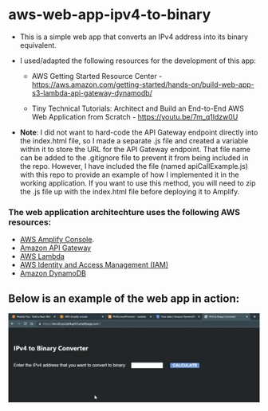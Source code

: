 # aws-web-app-ipv4-to-binary

  

- This is a simple web app that converts an IPv4 address into its binary equivalent.

- I used/adapted the following resources for the development of this app:

  - AWS Getting Started Resource Center - https://aws.amazon.com/getting-started/hands-on/build-web-app-s3-lambda-api-gateway-dynamodb/

  - Tiny Technical Tutorials: Architect and Build an End-to-End AWS Web Application from Scratch - https://youtu.be/7m_q1ldzw0U

  
- **Note**: I did not want to hard-code the API Gateway endpoint directly into the index.html file, so I made a separate .js file and created a variable within it to store the URL for the API Gateway endpoint. That file name can be added to the .gitignore file to prevent it from being included in the repo. However, I have included the file (named apiCallExample.js) with this repo to provide an example of how I implemented it in the working application. If you want to use this method, you will need to zip the .js file up with the index.html file before deploying it to Amplify.

### The web application architechture uses the following AWS resources:  
- <a href="https://aws.amazon.com/amplify/console/">AWS Amplify Console</a>. 
- <a href="https://aws.amazon.com/api-gateway/">Amazon API Gateway</a>
- <a href="https://aws.amazon.com/lambda/">AWS Lambda</a>
- <a href="https://aws.amazon.com/iam/">AWS Identity and Access Management (IAM)</a>
- <a href="https://aws.amazon.com/dynamodb/">Amazon DynamoDB</a>

## Below is an example of the web app in action:

![AWS-Web-App](https://github.com/mblackonline/aws-web-app-ipv4-to-binary/blob/f9a429333b214a9be5d093abda1a18b99de72de2/AWS-Web-App.gif)